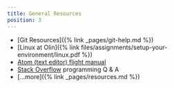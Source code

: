 ```yaml
---
title: General Resources
position: 3
---
```


* [Git Resources]({% link _pages/git-help.md %})
* [Linux at Olin]({% link files/assignments/setup-your-environment/linux.pdf %})
* [Atom (text editor) flight manual](http://flight-manual.atom.io)
* [Stack Overflow](http://stackoverflow.com) programming Q &amp; A
* […more]({% link _pages/resources.md %})
